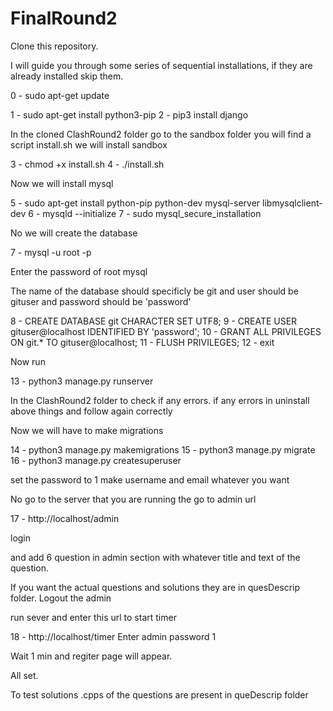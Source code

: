 # FinalRound2

Clone this repository.

I will guide you through some series of sequential installations, if they are already installed skip them.

0 - sudo apt-get update

1 - sudo apt-get install python3-pip
2 - pip3 install django

In the cloned ClashRound2 folder go to the sandbox folder you will find a script install.sh
we will install sandbox

3 - chmod +x install.sh
4 - ./install.sh

Now we will install mysql

5 - sudo apt-get install python-pip python-dev mysql-server libmysqlclient-dev
6 - mysqld --initialize
7 - sudo mysql_secure_installation


No we will create the database

7 - mysql -u root -p

Enter the password of root mysql

The name of the database should specificly be git and user should be gituser and password should be 'password'

8 - CREATE DATABASE git CHARACTER SET UTF8;
9 - CREATE USER gituser@localhost IDENTIFIED BY 'password';
10 - GRANT ALL PRIVILEGES ON git.* TO gituser@localhost;
11 - FLUSH PRIVILEGES;
12 - exit

Now run

13 - python3 manage.py runserver 

In the ClashRound2 folder to check if any errors.
if any errors in uninstall above things and follow again correctly

Now we will have to make migrations

14 - python3 manage.py makemigrations
15 - python3 manage.py migrate
16 - python3 manage.py createsuperuser

set the password to 1 
make username and email whatever you want

No go to the server that you are running the go to admin url

17 - http://localhost/admin

login

and add 6 question in admin section with whatever title and text of the question.

If you want the actual questions and solutions they are in quesDescrip folder.
Logout the admin

run sever and enter this url to start timer

18 - http://localhost/timer     Enter admin password 1

Wait 1 min and regiter page will appear.

All set.

To test solutions .cpps of the questions are present in queDescrip folder

